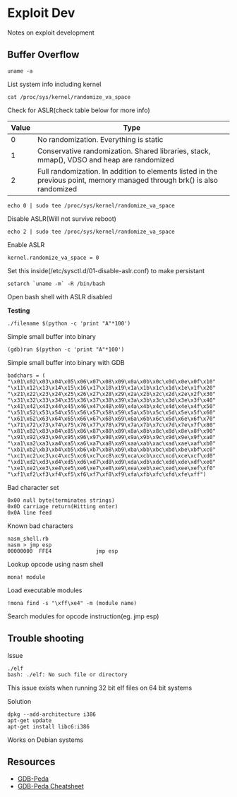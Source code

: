 # Exploit Dev
Notes on exploit development

## Buffer Overflow

```uname -a```

List system info including kernel

```cat /proc/sys/kernel/randomize_va_space```

Check for ASLR(check table below for more info)

| Value | Type |
|-------|-------------|
| 0  | No randomization. Everything is static |
| 1  | Conservative randomization. Shared libraries, stack, mmap(), VDSO and heap are randomized |
| 2  | Full randomization. In addition to elements listed in the previous point, memory managed through brk() is also randomized |


```echo 0 | sudo tee /proc/sys/kernel/randomize_va_space```

Disable ASLR(Will not survive reboot)

```echo 2 | sudo tee /proc/sys/kernel/randomize_va_space```

Enable ASLR

```kernel.randomize_va_space = 0```

Set this inside(/etc/sysctl.d/01-disable-aslr.conf) to make persistant

```setarch `uname -m` -R /bin/bash```

Open bash shell with ASLR disabled

**Testing**

```./filename $(python -c 'print "A"*100')```

Simple small buffer into binary

```(gdb)run $(python -c 'print "A"*100')```

Simple small buffer into binary with GDB

```
badchars = (
"\x01\x02\x03\x04\x05\x06\x07\x08\x09\x0a\x0b\x0c\x0d\x0e\x0f\x10"
"\x11\x12\x13\x14\x15\x16\x17\x18\x19\x1a\x1b\x1c\x1d\x1e\x1f\x20"
"\x21\x22\x23\x24\x25\x26\x27\x28\x29\x2a\x2b\x2c\x2d\x2e\x2f\x30"
"\x31\x32\x33\x34\x35\x36\x37\x38\x39\x3a\x3b\x3c\x3d\x3e\x3f\x40"
"\x41\x42\x43\x44\x45\x46\x47\x48\x49\x4a\x4b\x4c\x4d\x4e\x4f\x50"
"\x51\x52\x53\x54\x55\x56\x57\x58\x59\x5a\x5b\x5c\x5d\x5e\x5f\x60"
"\x61\x62\x63\x64\x65\x66\x67\x68\x69\x6a\x6b\x6c\x6d\x6e\x6f\x70"
"\x71\x72\x73\x74\x75\x76\x77\x78\x79\x7a\x7b\x7c\x7d\x7e\x7f\x80"
"\x81\x82\x83\x84\x85\x86\x87\x88\x89\x8a\x8b\x8c\x8d\x8e\x8f\x90"
"\x91\x92\x93\x94\x95\x96\x97\x98\x99\x9a\x9b\x9c\x9d\x9e\x9f\xa0"
"\xa1\xa2\xa3\xa4\xa5\xa6\xa7\xa8\xa9\xaa\xab\xac\xad\xae\xaf\xb0"
"\xb1\xb2\xb3\xb4\xb5\xb6\xb7\xb8\xb9\xba\xbb\xbc\xbd\xbe\xbf\xc0"
"\xc1\xc2\xc3\xc4\xc5\xc6\xc7\xc8\xc9\xca\xcb\xcc\xcd\xce\xcf\xd0"
"\xd1\xd2\xd3\xd4\xd5\xd6\xd7\xd8\xd9\xda\xdb\xdc\xdd\xde\xdf\xe0"
"\xe1\xe2\xe3\xe4\xe5\xe6\xe7\xe8\xe9\xea\xeb\xec\xed\xee\xef\xf0"
"\xf1\xf2\xf3\xf4\xf5\xf6\xf7\xf8\xf9\xfa\xfb\xfc\xfd\xfe\xff")

```

Bad character set

```
0x00 null byte(terminates strings)
0x0D carriage return(Hitting enter)
0x0A line feed
```
Known bad characters

```
nasm_shell.rb
nasm > jmp esp
00000000  FFE4              jmp esp
```

Lookup opcode using nasm shell

```mona! module```

Load executable modules

```!mona find -s "\xff\xe4" -m (module name)```

Search modules for opcode instruction(eg. jmp esp)

## Trouble shooting

Issue
```
./elf
bash: ./elf: No such file or directory
```
This issue exists when running 32 bit elf files on 64 bit systems

Solution
```
dpkg --add-architecture i386 
apt-get update
apt-get install libc6:i386
```

Works on Debian systems

## Resources

* [GDB-Peda](https://github.com/longld/peda)
* [GDB-Peda Cheatsheet](https://github.com/ebtaleb/peda_cheatsheet/blob/master/peda.md)
